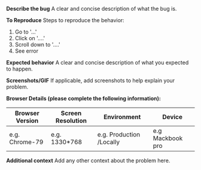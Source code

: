 **Describe the bug**
A clear and concise description of what the bug is.

**To Reproduce**
Steps to reproduce the behavior:
1. Go to '...'
2. Click on '....'
3. Scroll down to '....'
4. See error

**Expected behavior**
A clear and concise description of what you expected to happen.

**Screenshots/GIF**
If applicable, add screenshots to help explain your problem.


**Browser Details (please complete the following information):**

 | Browser Version | Screen Resolution | Environment   |Device    |
|---|---|---|---|
| e.g. Chrome-79 | e.g. 1330*768   | e.g. Production /Locally   | e.g Mackbook pro |


**Additional context**
Add any other context about the problem here.
